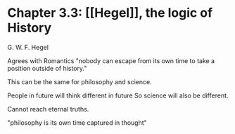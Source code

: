 

# Chapter 3.3: [[Hegel]], the logic of History


G. W. F. Hegel

Agrees with Romantics
"nobody can escape from its own time to take a position outside of history."

This can be the same for philosophy and science.

People in future will think different in future
So science will also be different.


Cannot reach eternal truths.

"philosophy is its own time captured in thought"

